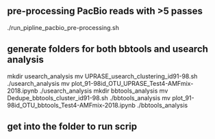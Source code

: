 ## pre-processing PacBio reads with >5 passes
./run_pipline_pacbio_pre-processing.sh 
## generate folders for both bbtools and usearch analysis
mkdir usearch_analysis
mv UPRASE_usearch_clustering_id91-98.sh ./usearch_analysis
mv plot_91-98id_OTU_UPRASE_Test4-AMFmix-2018.ipynb ./usearch_analysis
mkdir bbtools_analysis
mv Dedupe_bbtools_cluster_id91-98.sh ./bbtools_analysis
mv plot_91-98id_OTU_bbtools_Test4-AMFmix-2018.ipynb ./bbtools_analysis

## get into the folder to run scrip

